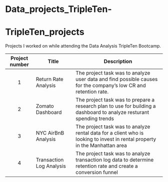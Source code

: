 # Data_projects_TripleTen-
# TripleTen_projects
Projects I worked on while attending the Data Analysis TripleTen Bootcamp.


| Project number | Title | Description |
| :-----------: | ----------- |----------- |
| 1 | Return Rate Analysis | The project task was to analyze user data and find possible causes for the company’s low CR and retention rate. |
| 2 | Zomato Dashboard | The project task was to prepare a research plan to use for building a dashboard to analyze resturant spending trends |
| 3 | NYC AirBnB Analysis | The project task was to analyze rental data for a client who is looking to invest in rental property in the Manhattan area |
| 4 | Transaction Log Analysis | The project task was to analyze transaction log data to determine retention rate and create a conversion funnel |
